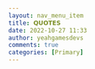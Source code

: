 ```yaml
---
layout: nav_menu_item
title: 𝗤𝗨𝗢𝗧𝗘𝗦
date: 2022-10-27 11:33
author: yeahgamesdevs
comments: true
categories: [Primary]
---
```


